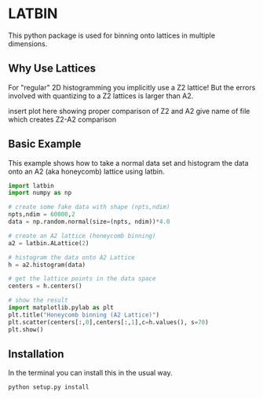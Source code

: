 # LATBIN #

This python package is used for binning onto lattices in multiple dimensions. 


## Why Use Lattices 


For "regular" 2D histogramming you implicitly use a Z2 lattice! But the errors involved with quantizing to a Z2 lattices is larger than A2.

insert plot here showing proper comparison of Z2 and A2
give name of file which creates Z2-A2 comparison


## Basic Example


This example shows how to take a normal data set and histogram the data onto
an A2 (aka honeycomb) lattice using latbin. 

```python
import latbin
import numpy as np

# create some fake data with shape (npts,ndim)
npts,ndim = 60000,2
data = np.random.normal(size=(npts, ndim))*4.0

# create an A2 lattice (honeycomb binning)
a2 = latbin.ALattice(2)

# histogram the data onto A2 Lattice
h = a2.histogram(data)

# get the lattice points in the data space
centers = h.centers()

# show the result
import matplotlib.pylab as plt
plt.title("Honeycomb binning (A2 Lattice)")
plt.scatter(centers[:,0],centers[:,1],c=h.values(), s=70)
plt.show()
```


## Installation


In the terminal you can install this in the usual way.

```bash
python setup.py install
```
